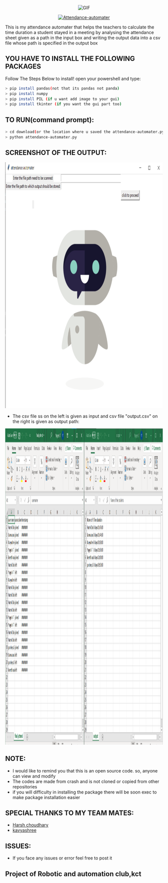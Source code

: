 <p align="center">
<img src="https://cdn.dribbble.com/users/37530/screenshots/2937858/drib_blink_bot.gif" alt="GIF" width="800" height="600"/>
</p>
<p align="center">
<a href="#"><img title="Attendance-automater" src="https://img.shields.io/badge/Attendance-automater-green?colorA=%23ff0000&colorB=%23017e40&style=for-the-badge"></a>
</p>
This is my attendance automater that helps the teachers to calculate the time duration a student 
stayed in a meeting by analysing the attendance sheet given as a path in the input box and 
writing the output data into a csv file whose path is specified in the output box

## YOU HAVE  TO INSTALL THE FOLLOWING PACKAGES
Follow The Steps Below to install!
open your powershell and type:

```bash
> pip install pandas(not that its pandas not panda)
> pip install numpy
> pip install PIL (if u want add image to your gui)
> pip install tkinter (if you want the gui part too)
```
## TO RUN(command prompt):
  ```bash
  > cd download(or the location where u saved the attendance-automater.py)
  > python attendance-automater.py
  ```
## SCREENSHOT OF THE OUTPUT:
<p align="center">
<img src="https://github.com/whitereaper25/attendance-automater/blob/main/output%20ss.png" alt="PNG" width="997" height="787"/>
</p>

* The csv file ss on the left is given as input and csv file "output.csv" on the right is given as output path:
<p align="center">
<img src="https://github.com/whitereaper25/attendance-automater/blob/main/final_output.png" alt="PNG" width="1920" height="1012"/>
</p>

## NOTE:
 * I would like to remind you that this is an open source code. so, anyone can view and modify
 * The codes are made from crash and is not cloned or copied from other repositories
 * if you will difficulty in installing the package there will be soon exec to make 
 package installation easier
## SPECIAL THANKS TO MY TEAM MATES:
* [Harsh choudhary](https://github.com/Harshchoudhary1413)
* [kavyashree](https://github.com/kavyashree2002)

## ISSUES:
* If you face any issues or error feel free to post it 

## Project of Robotic and automation club,kct
